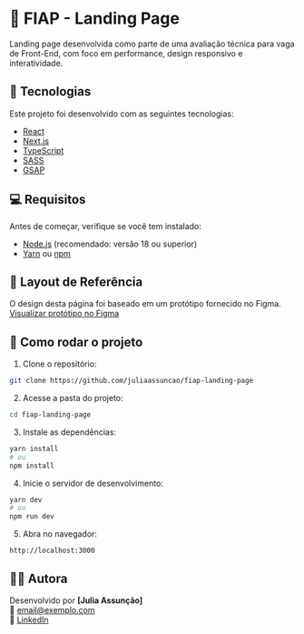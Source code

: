 # 🧩 FIAP - Landing Page

Landing page desenvolvida como parte de uma avaliação técnica para vaga de Front-End, com foco em performance, design responsivo e interatividade.


## 🧪 Tecnologias

Este projeto foi desenvolvido com as seguintes tecnologias:

- [React](https://react.dev)
- [Next.js](https://nextjs.org)
- [TypeScript](https://www.typescriptlang.org)
- [SASS](https://sass-lang.com/)
- [GSAP](https://gsap.com)

## 💻 Requisitos

Antes de começar, verifique se você tem instalado:

- [Node.js](https://nodejs.org/) (recomendado: versão 18 ou superior)
- [Yarn](https://yarnpkg.com) ou [npm](https://www.npmjs.com/)

## 📸 Layout de Referência

O design desta página foi baseado em um protótipo fornecido no Figma.  
[Visualizar protótipo no Figma](https://www.figma.com/design/aAAuhPpxsfmd1Lb18R2qcz/Teste-T%C3%A9cnico-Front-end---FIAP?node-id=0-1&p=f&t=b63ygSEUA8wq5rSK-0)

## 🚀 Como rodar o projeto

1. Clone o repositório:

```bash
git clone https://github.com/juliaassuncao/fiap-landing-page
```

2. Acesse a pasta do projeto:

```bash
cd fiap-landing-page
```

3. Instale as dependências:

```bash
yarn install
# ou
npm install
```

4. Inicie o servidor de desenvolvimento:

```bash
yarn dev
# ou
npm run dev
```

5. Abra no navegador:

```
http://localhost:3000
```

## 👩‍💻 Autora

Desenvolvido por **[Julia Assunção]**  
📧 [email@exemplo.com](mailto:juliaassuncao256@gmail.com)  
💼 [LinkedIn](https://www.linkedin.com/in/julia-assun%C3%A7%C3%A3o-8128aa158/)